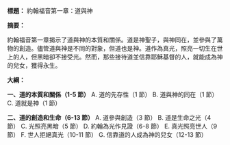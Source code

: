 **標題：** 約翰福音第一章：道與神

**摘要：**

約翰福音第一章揭示了道與神的本質和關係。道是神聖子，與神同在，並參與了萬物的創造。儘管道與神是不同的對象，但道也是神。道作為真光，照亮一切生在世上的人，但黑暗卻不接受光。然而，那些接待道並信靠耶穌基督的人，就能成為神的兒女，獲得永生。

**大綱：**

**一、道的本質和關係（1-5 節）**
    A. 道的先存性（1 節）
    B. 道與神的同在（1 節）
    C. 道就是神（1 節）

**二、道的創造和生命（6-13 節）**
    A. 道參與創造（3 節）
    B. 道是生命之光（4 節）
    C. 光照亮黑暗（5 節）
    D. 約翰為光作見證（6-8 節）
    E. 真光照亮世人（9 節）
    F. 世人拒絕真光（10-11 節）
    G. 信靠道的人成為神的兒女（12-13 節）